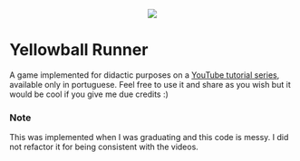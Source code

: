 <p align="center">
  <a href="https://filipealvesdef.github.io/yellowball-game-yt/index.html">
    <img src="https://github.com/filipealvesdef/yellowball-game-yt/blob/master/yellowball-preview.gif?raw=true">
  </a>
</p>

# Yellowball Runner

A game implemented for didactic purposes on a [YouTube tutorial series](https://www.youtube.com/watch?v=z3r8up9cz3w&list=PL1EkVGo1AQ0Hsqhvjm4khfp6innDjpj9J), available only in portuguese.
Feel free to use it and share as you wish but it would be cool if you give me due credits :)

### Note
This was implemented when I was graduating and this code is messy. I did not refactor it for being consistent with the videos.
